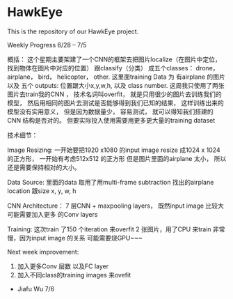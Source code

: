 # HawkEye
This is the repository of our HawkEye project.

Weekly Progress 6/28 – 7/5 

概括： 
这个星期主要架建了一个CNN的框架去把图片localize（在图片中定位，找到物体在图片中对应的位置） 跟classify（分类） 成五个classes： drone， airplane， bird， helicopter， other. 这里面training Data 为 有airplane 的图片 以及 五个 outputs: 位置跟大小x,y,w,h, 以及  class number.  这周我只使用了两张图片去train我的CNN ， 技术名词叫overfit， 就是只用很少的图片去训练我们的模型， 然后用相同的图片去测试是否能够得到我们已知的结果， 这样训练出来的模型没有实用意义， 但是因为数据量少， 容易测试， 就可以得知我们搭建的CNN 结构是否对的。  但要实际投入使用需要用更多更大量的training dataset 

技术细节： 

 Image Resizing: 一开始要把1920 x1080 的input image resize 成1024 x 1024 的正方形， 一开始有考虑512x512 的正方形 但是图片里面的airplane 太小， 所以还是需要保持相对的大小。 

Data Source: 里面的data 取用了用multi-frame subtraction 找出的airplane location 跟size x, y, w, h 

CNN Architecture： 7 层CNN + maxpooling layers， 既然input image 比较大 可能需要加入更多 的Conv layers 

Training: 这次train 了150 个iteration 来overfit 2 张图片，用了CPU 来train 非常慢，因为input image 的关系 可能需要烧GPU~~~  

Next week improvement: 
1. 加入更多Conv 层数  以及FC layer
2. 加入不同class的training images 来ovefit


- Jiafu Wu 7/6
